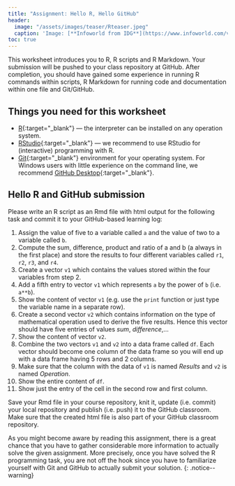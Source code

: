 ```yaml
---
title: "Assignment: Hello R, Hello GitHub"
header:
  image: "/assets/images/teaser/Rteaser.jpeg"
  caption: 'Image: [**Infoworld from IDG**](https://www.infoworld.com/video/series/8563/do-more-with-r){:target="_blank"}'
toc: true
---
```


This worksheet introduces you to R, R scripts and R Markdown. 
Your submission will be pushed to your class repository at GitHub. 
After completion, you should have gained some experience in running R commands within scripts, R Markdown for running code and documentation within one file and Git/GitHub.

## Things you need for this worksheet
  * [R](https://cran.r-project.org/){:target="_blank"} — the interpreter can be installed on any operation system.
  * [RStudio](https://www.rstudio.com/){:target="_blank"} — we recommend to use RStudio for (interactive) programming with R.
  * [Git](https://git-scm.com/downloads){:target="_blank"} environment for your operating system. For Windows users with little experience on the command line, we recommend [GitHub Desktop](https://desktop.github.com/){:target="_blank"}.

## Hello R and GitHub submission
Please write an R script as an Rmd file with html output for the following task and commit it to your GitHub-based learning log:

1. Assign the value of five to a variable called `a` and the value of two to a variable called `b`.
1. Compute the sum, difference, product and ratio of a and b (a always in the first place) and store the results to four different variables called `r1`, `r2`, `r3`, and `r4`.
1. Create a vector `v1` which contains the values stored within the four variables from step 2.
1. Add a fifth entry to vector `v1` which represents `a` by the power of `b` (i.e. `a**b`).
1. Show the content of vector `v1` (e.g. use the `print` function or just type the variable name in a separate row).
1. Create a second vector `v2` which contains information on the type of mathematical operation used to derive the five results. Hence this vector should have five entries of values *sum*, *difference*,...
1. Show the content of vector `v2`.
1. Combine the two vectors `v1` and `v2` into a data frame called `df`. Each vector should become one column of the data frame so you will end up with a data frame having 5 rows and 2 columns.
1. Make sure that the column with the data of `v1` is named *Results* and `v2` is named *Operation*.
1. Show the entire content of `df`.
1. Show just the entry of the cell in the second row and first column.

Save your Rmd file in your course repository, knit it, update (i.e. commit) your local repository and publish (i.e. push) it to the GitHub classroom. Make sure that the created html file is also part of your GitHub classroom repository.

As you might become aware by reading this assignment, there is a great chance that you have to gather considerable more information to actually solve the given assignment. More precisely, once you have solved the R programming task, you are not off the hook since you have to familiarize yourself with Git and GitHub to actually submit your solution.
{: .notice--warning}



